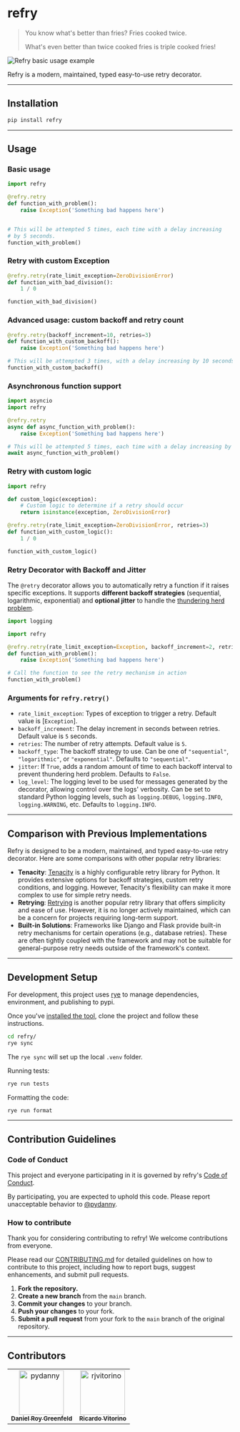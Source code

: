 # refry

> You know what's better than fries? Fries cooked twice.
>
> What's even better than twice cooked fries is triple cooked fries!

![Refry basic usage example](https://github.com/pydanny/refry/assets/2514072/939ecaf7-c1de-4864-b1c8-24907197bb73)

Refry is a modern, maintained, typed easy-to-use retry decorator.

---

## Installation

```bash
pip install refry
```

---

## Usage

### Basic usage

```python
import refry

@refry.retry
def function_with_problem():
    raise Exception('Something bad happens here')


# This will be attempted 5 times, each time with a delay increasing
# by 5 seconds.
function_with_problem()
```

### Retry with custom Exception

```python
@refry.retry(rate_limit_exception=ZeroDivisionError)
def function_with_bad_division():
    1 / 0

function_with_bad_division()
```

### Advanced usage: custom backoff and retry count

```python
@refry.retry(backoff_increment=10, retries=3)
def function_with_custom_backoff():
    raise Exception('Something bad happens here')

# This will be attempted 3 times, with a delay increasing by 10 seconds each time.
function_with_custom_backoff()
```

### Asynchronous function support

```python
import asyncio
import refry

@refry.retry
async def async_function_with_problem():
    raise Exception('Something bad happens here')

# This will be attempted 5 times, each time with a delay increasing by 5 seconds.
await async_function_with_problem()
```

### Retry with custom logic

```python
import refry

def custom_logic(exception):
    # Custom logic to determine if a retry should occur
    return isinstance(exception, ZeroDivisionError)

@refry.retry(rate_limit_exception=ZeroDivisionError, retries=3)
def function_with_custom_logic():
    1 / 0

function_with_custom_logic()
```

### Retry Decorator with Backoff and Jitter

The `@retry` decorator allows you to automatically retry a function if it raises specific exceptions.
It supports **different backoff strategies** (sequential, logarithmic, exponential) and **optional jitter** to handle the [thundering herd problem](http://www.catb.org/jargon/html/T/thundering-herd-problem.html).


```python
import logging

import refry

@refry.retry(rate_limit_exception=Exception, backoff_increment=2, retries=5, backoff_type="sequential", jitter=True, log_level=logging.DEBUG)
def function_with_problem():
    raise Exception('Something bad happens here')

# Call the function to see the retry mechanism in action
function_with_problem()
```


### Arguments for `refry.retry()`

* `rate_limit_exception`: Types of exception to trigger a retry. Default value is [`Exception`].
* `backoff_increment`: The delay increment in seconds between retries. Default value is `5` seconds.
* `retries`: The number of retry attempts. Default value is `5`.
* `backoff_type`: The backoff strategy to use. Can be one of `"sequential"`, `"logarithmic"`, or `"exponential"`. Defaults to `"sequential"`.
* `jitter`: If `True`, adds a random amount of time to each backoff interval to prevent thundering herd problem. Defaults to `False`.
* `log_level`: The logging level to be used for messages generated by the decorator, allowing control over the logs' verbosity. Can be set to standard Python logging levels, such as `logging.DEBUG`, `logging.INFO`, `logging.WARNING`, etc. Defaults to `logging.INFO`.

---

## Comparison with Previous Implementations

Refry is designed to be a modern, maintained, and typed easy-to-use retry decorator.
Here are some comparisons with other popular retry libraries:

* **Tenacity**: [Tenacity](https://pypi.org/project/tenacity/) is a highly configurable retry library for Python. It provides extensive options for backoff strategies, custom retry conditions, and logging. However, Tenacity's flexibility can make it more complex to use for simple retry needs.
* **Retrying**: [Retrying](https://pypi.org/project/retrying/) is another popular retry library that offers simplicity and ease of use. However, it is no longer actively maintained, which can be a concern for projects requiring long-term support.
* **Built-in Solutions**: Frameworks like Django and Flask provide built-in retry mechanisms for certain operations (e.g., database retries). These are often tightly coupled with the framework and may not be suitable for general-purpose retry needs outside of the framework's context.

---

## Development Setup

For development, this project uses [rye](https://rye.astral.sh/) to manage dependencies, environment, and publishing to pypi. 

Once you've [installed the tool](https://rye.astral.sh/guide/installation/), clone the project and follow these instructions.

```bash
cd refry/
rye sync
```

The `rye sync` will set up the local `.venv` folder. 

Running tests:

```bash
rye run tests
```

Formatting the code:

```bash
rye run format
```

---

## Contribution Guidelines

### Code of Conduct

This project and everyone participating in it is governed by refry's [Code of Conduct](CODE_OF_CONDUCT.md). 

By participating, you are expected to uphold this code. Please report unacceptable behavior to [@pydanny](https://github.com/pydanny).

### How to contribute

Thank you for considering contributing to refry! We welcome contributions from everyone.

Please read our [CONTRIBUTING.md](CONTRIBUTING.md) for detailed guidelines on how to contribute to this project, including how to report bugs, suggest enhancements, and submit pull requests. 

1. **Fork the repository.**
2. **Create a new branch** from the `main` branch.
3. **Commit your changes** to your branch.
4. **Push your changes** to your fork.
5. **Submit a pull request** from your fork to the `main` branch of the original repository.

---

## Contributors 

<table>
<tr>
    <td align="center">
        <a href="https://github.com/pydanny">
            <img src="https://avatars.githubusercontent.com/u/62857?v=4" width="100;" alt="pydanny"/>
            <br />
            <sub><b>Daniel Roy Greenfeld</b></sub>
        </a>
    </td>
    <td align="center">
        <a href="https://github.com/rjvitorino">
            <img src="https://avatars.githubusercontent.com/u/2514072?v=4" width="100;" alt="rjvitorino"/>
            <br />
            <sub><b>Ricardo Vitorino</b></sub>
        </a>
    </td></tr>
</table>


